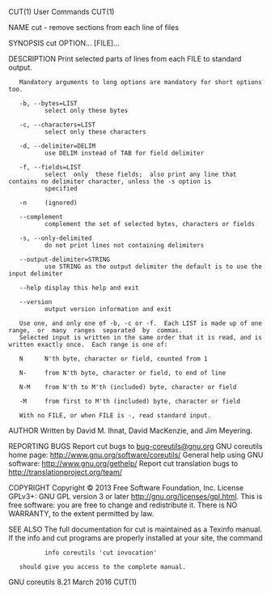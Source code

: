 CUT(1)                                                  User Commands                                                 CUT(1)



NAME
       cut - remove sections from each line of files

SYNOPSIS
       cut OPTION... [FILE]...

DESCRIPTION
       Print selected parts of lines from each FILE to standard output.

       Mandatory arguments to long options are mandatory for short options too.

       -b, --bytes=LIST
              select only these bytes

       -c, --characters=LIST
              select only these characters

       -d, --delimiter=DELIM
              use DELIM instead of TAB for field delimiter

       -f, --fields=LIST
              select  only  these fields;  also print any line that contains no delimiter character, unless the -s option is
              specified

       -n     (ignored)

       --complement
              complement the set of selected bytes, characters or fields

       -s, --only-delimited
              do not print lines not containing delimiters

       --output-delimiter=STRING
              use STRING as the output delimiter the default is to use the input delimiter

       --help display this help and exit

       --version
              output version information and exit

       Use one, and only one of -b, -c or -f.  Each LIST is made up of one  range,  or  many  ranges  separated  by  commas.
       Selected input is written in the same order that it is read, and is written exactly once.  Each range is one of:

       N      N'th byte, character or field, counted from 1

       N-     from N'th byte, character or field, to end of line

       N-M    from N'th to M'th (included) byte, character or field

       -M     from first to M'th (included) byte, character or field

       With no FILE, or when FILE is -, read standard input.

AUTHOR
       Written by David M. Ihnat, David MacKenzie, and Jim Meyering.

REPORTING BUGS
       Report cut bugs to bug-coreutils@gnu.org
       GNU coreutils home page: <http://www.gnu.org/software/coreutils/>
       General help using GNU software: <http://www.gnu.org/gethelp/>
       Report cut translation bugs to <http://translationproject.org/team/>

COPYRIGHT
       Copyright   ©   2013   Free   Software   Foundation,   Inc.    License   GPLv3+:   GNU   GPL   version   3  or  later
       <http://gnu.org/licenses/gpl.html>.
       This is free software: you are free to change and redistribute it.  There is NO WARRANTY, to the extent permitted  by
       law.

SEE ALSO
       The  full  documentation  for  cut  is  maintained  as  a  Texinfo manual.  If the info and cut programs are properly
       installed at your site, the command

              info coreutils 'cut invocation'

       should give you access to the complete manual.



GNU coreutils 8.21                                       March 2016                                                   CUT(1)

